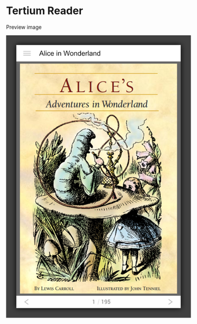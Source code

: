 # Tertium Reader

Preview image

![Tertium Reader - Preview image](src/images/tertium-reader--preview.png)
